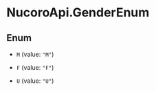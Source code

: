 # NucoroApi.GenderEnum

## Enum


* `M` (value: `"M"`)

* `F` (value: `"F"`)

* `U` (value: `"U"`)


